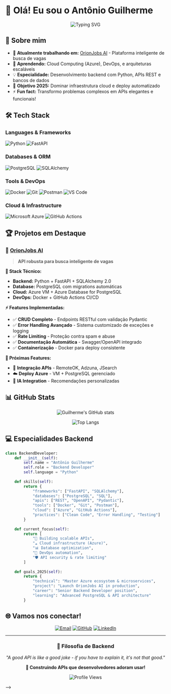 # 👋 Olá! Eu sou o Antônio Guilherme 

<div align="center">
  
![Typing SVG](https://readme-typing-svg.herokuapp.com?font=Fira+Code&pause=1000&color=2196F3&center=true&vCenter=true&width=435&lines=Backend+Developer+%7C+Python;FastAPI+%26+Cloud+Enthusiast;Criando+APIs+robustas;Sempre+evoluindo!)

</div>

## 🚀 Sobre mim

- 🔭 **Atualmente trabalhando em:** [OrionJobs AI](https://github.com/GuiDev-01/orion-jobs-ai) - Plataforma inteligente de busca de vagas
- 🌱 **Aprendendo:** Cloud Computing (Azure), DevOps, e arquiteturas escaláveis
- 💡 **Especialidade:** Desenvolvimento backend com Python, APIs REST e bancos de dados
- 🎯 **Objetivo 2025:** Dominar infraestrutura cloud e deploy automatizado
- ⚡ **Fun fact:** Transformo problemas complexos em APIs elegantes e funcionais!

## 🛠️ Tech Stack

### **Languages & Frameworks**
![Python](https://img.shields.io/badge/Python-3776AB?style=for-the-badge&logo=python&logoColor=white)
![FastAPI](https://img.shields.io/badge/FastAPI-009688?style=for-the-badge&logo=fastapi&logoColor=white)

### **Databases & ORM**
![PostgreSQL](https://img.shields.io/badge/PostgreSQL-316192?style=for-the-badge&logo=postgresql&logoColor=white)
![SQLAlchemy](https://img.shields.io/badge/SQLAlchemy-D71F00?style=for-the-badge&logo=sqlalchemy&logoColor=white)

### **Tools & DevOps**
![Docker](https://img.shields.io/badge/Docker-2496ED?style=for-the-badge&logo=docker&logoColor=white)
![Git](https://img.shields.io/badge/Git-F05032?style=for-the-badge&logo=git&logoColor=white)
![Postman](https://img.shields.io/badge/Postman-FF6C37?style=for-the-badge&logo=postman&logoColor=white)
![VS Code](https://img.shields.io/badge/VS_Code-007ACC?style=for-the-badge&logo=visual-studio-code&logoColor=white)

### **Cloud & Infrastructure**
![Microsoft Azure](https://img.shields.io/badge/Microsoft_Azure-0089D0?style=for-the-badge&logo=microsoft-azure&logoColor=white)
![GitHub Actions](https://img.shields.io/badge/GitHub_Actions-2088FF?style=for-the-badge&logo=github-actions&logoColor=white)

## 🏆 Projetos em Destaque

### 🎯 [OrionJobs AI](https://github.com/GuiDev-01/orion-jobs-ai)
> **API robusta para busca inteligente de vagas**

**🔧 Stack Técnico:**
- **Backend:** Python + FastAPI + SQLAlchemy 2.0
- **Database:** PostgreSQL com migrations automáticas
- **Cloud:** Azure VM + Azure Database for PostgreSQL
- **DevOps:** Docker + GitHub Actions CI/CD

**⚡ Features Implementadas:**
- ✅ **CRUD Completo** - Endpoints RESTful com validação Pydantic
- ✅ **Error Handling Avançado** - Sistema customizado de exceções e logging
- ✅ **Rate Limiting** - Proteção contra spam e abuse
- ✅ **Documentação Automática** - Swagger/OpenAPI integrado
- ✅ **Containerização** - Docker para deploy consistente

**🚀 Próximas Features:**
- 🔄 **Integração APIs** - RemoteOK, Adzuna, JSearch
- ☁️ **Deploy Azure** - VM + PostgreSQL gerenciado
- 🤖 **IA Integration** - Recomendações personalizadas

## 📊 GitHub Stats

<div align="center">
  
![Guilherme's GitHub stats](https://github-readme-stats-beta-lilac-43.vercel.app/api?username=GuiDev-01&show_icons=true&theme=radical&hide_border=true&count_private=true)

![Top Langs](https://github-readme-stats-beta-lilac-43.vercel.app/api/top-langs/?username=GuiDev-01&layout=compact&theme=radical&hide_border=true)

</div>


## 💻 Especialidades Backend

```python
class BackendDeveloper:
    def __init__(self):
        self.name = "Antônio Guilherme"
        self.role = "Backend Developer"
        self.language = "Python"
        
    def skills(self):
        return {
            "frameworks": ["FastAPI", "SQLAlchemy"],
            "databases": ["PostgreSQL", "SQL"],
            "apis": ["REST", "OpenAPI", "Pydantic"],
            "tools": ["Docker", "Git", "Postman"],
            "cloud": ["Azure", "GitHub Actions"],
            "practices": ["Clean Code", "Error Handling", "Testing"]
        }
        
    def current_focus(self):
        return [
            "🔧 Building scalable APIs",
            "☁️ Cloud infrastructure (Azure)",
            "📊 Database optimization", 
            "🚀 DevOps automation",
            "🛡️ API security & rate limiting"
        ]
        
    def goals_2025(self):
        return {
            "technical": "Master Azure ecosystem & microservices",
            "project": "Launch OrionJobs AI in production",
            "career": "Senior Backend Developer position",
            "learning": "Advanced PostgreSQL & API architecture"
        }
```

## 🌐 Vamos nos conectar!

<div align="center">

[![Email](https://img.shields.io/badge/Email-D14836?style=for-the-badge&logo=gmail&logoColor=white)](mailto:guilhermesantosdev01@gmail.com)
[![GitHub](https://img.shields.io/badge/GitHub-100000?style=for-the-badge&logo=github&logoColor=white)](https://github.com/GuiDev-01)
[![LinkedIn](https://img.shields.io/badge/LinkedIn-0077B5?style=for-the-badge&logo=linkedin&logoColor=white)](https://www.linkedin.com/in/antonio-guilherme-santos/)

</div>

---

<div align="center">

### 💭 Filosofia de Backend

*"A good API is like a good joke - if you have to explain it, it's not that good."*

**🚀 Construindo APIs que desenvolvedores adoram usar!**

![Profile Views](https://komarev.com/ghpvc/?username=GuiDev-01&color=blueviolet&style=for-the-badge)

</div>
-->
